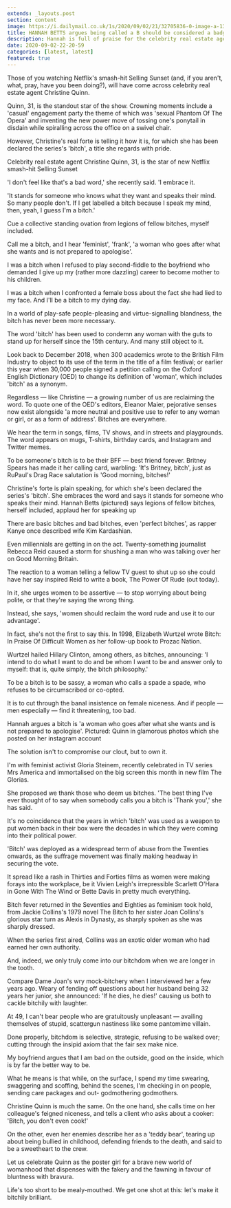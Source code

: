 ```yaml
---
extends: _layouts.post
section: content
image: https://i.dailymail.co.uk/1s/2020/09/02/21/32705836-0-image-a-13_1599078603139.jpg 
title: HANNAH BETTS argues being called a B should be considered a badge of honour 
description: Hannah is full of praise for the celebrity real estate agent Christine Quinn, 31, in Netflixs smash-hit Selling Sunset. She argues Christines real forte is telling it how it is. 
date: 2020-09-02-22-20-59 
categories: [latest, latest] 
featured: true 
--- 
```

Those of you watching Netflix's smash-hit Selling Sunset (and, if you aren't, what, pray, have you been doing?), will have come across celebrity real estate agent Christine Quinn.

Quinn, 31, is the standout star of the show. Crowning moments include a 'casual' engagement party the theme of which was 'sexual Phantom Of The Opera' and inventing the new power move of tossing one's ponytail in disdain while spiralling across the office on a swivel chair.

However, Christine's real forte is telling it how it is, for which she has been declared the series's 'bitch', a title she regards with pride.

Celebrity real estate agent Christine Quinn, 31, is the star of new Netflix smash-hit Selling Sunset

'I don't feel like that's a bad word,' she recently said. 'I embrace it.

'It stands for someone who knows what they want and speaks their mind. So many people don't. If I get labelled a bitch because I speak my mind, then, yeah, I guess I'm a bitch.'

Cue a collective standing ovation from legions of fellow bitches, myself included. 

Call me a bitch, and I hear 'feminist', 'frank', 'a woman who goes after what she wants and is not prepared to apologise'.

I was a bitch when I refused to play second-fiddle to the boyfriend who demanded I give up my (rather more dazzling) career to become mother to his children.

I was a bitch when I confronted a female boss about the fact she had lied to my face. And I'll be a bitch to my dying day.

In a world of play-safe people-pleasing and virtue-signalling blandness, the bitch has never been more necessary.

The word 'bitch' has been used to condemn any woman with the guts to stand up for herself since the 15th century. And many still object to it.

Look back to December 2018, when 300 academics wrote to the British Film Industry to object to its use of the term in the title of a film festival; or earlier this year when 30,000 people signed a petition calling on the Oxford English Dictionary (OED) to change its definition of 'woman', which includes 'bitch' as a synonym.

Regardless — like Christine — a growing number of us are reclaiming the word. To quote one of the OED's editors, Eleanor Maier, pejorative senses now exist alongside 'a more neutral and positive use to refer to any woman or girl, or as a form of address'. Bitches are everywhere.

We hear the term in songs, films, TV shows, and in streets and playgrounds. The word appears on mugs, T-shirts, birthday cards, and Instagram and Twitter memes.

To be someone's bitch is to be their BFF — best friend forever. Britney Spears has made it her calling card, warbling: 'It's Britney, bitch', just as RuPaul's Drag Race salutation is 'Good morning, bitches!' 

Christine's forte is plain speaking, for which she's been declared the series's 'bitch'. She embraces the word and says it stands for someone who speaks their mind. Hannah Betts (pictured) says legions of fellow bitches, herself included, applaud her for speaking up

There are basic bitches and bad bitches, even 'perfect bitches', as rapper Kanye once described wife Kim Kardashian.

Even millennials are getting in on the act. Twenty-something journalist Rebecca Reid caused a storm for shushing a man who was talking over her on Good Morning Britain. 

The reaction to a woman telling a fellow TV guest to shut up so she could have her say inspired Reid to write a book, The Power Of Rude (out today).

In it, she urges women to be assertive — to stop worrying about being polite, or that they're saying the wrong thing. 

Instead, she says, 'women should reclaim the word rude and use it to our advantage'.

In fact, she's not the first to say this. In 1998, Elizabeth Wurtzel wrote Bitch: In Praise Of Difficult Women as her follow-up book to Prozac Nation.

Wurtzel hailed Hillary Clinton, among others, as bitches, announcing: 'I intend to do what I want to do and be whom I want to be and answer only to myself: that is, quite simply, the bitch philosophy.'

To be a bitch is to be sassy, a woman who calls a spade a spade, who refuses to be circumscribed or co-opted. 

It is to cut through the banal insistence on female niceness. And if people — men especially — find it threatening, too bad. 

Hannah argues a bitch is 'a woman who goes after what she wants and is not prepared to apologise'. Pictured: Quinn in glamorous photos which she posted on her instagram account

The solution isn't to compromise our clout, but to own it.

I'm with feminist activist Gloria Steinem, recently celebrated in TV series Mrs America and immortalised on the big screen this month in new film The Glorias. 

She proposed we thank those who deem us bitches. 'The best thing I've ever thought of to say when somebody calls you a bitch is 'Thank you',' she has said.

It's no coincidence that the years in which 'bitch' was used as a weapon to put women back in their box were the decades in which they were coming into their political power.

'Bitch' was deployed as a widespread term of abuse from the Twenties onwards, as the suffrage movement was finally making headway in securing the vote. 

It spread like a rash in Thirties and Forties films as women were making forays into the workplace, be it Vivien Leigh's irrepressible Scarlett O'Hara in Gone With The Wind or Bette Davis in pretty much everything.

Bitch fever returned in the Seventies and Eighties as feminism took hold, from Jackie Collins's 1979 novel The Bitch to her sister Joan Collins's glorious star turn as Alexis in Dynasty, as sharply spoken as she was sharply dressed.

When the series first aired, Collins was an exotic older woman who had earned her own authority. 

And, indeed, we only truly come into our bitchdom when we are longer in the tooth.

Compare Dame Joan's wry mock-bitchery when I interviewed her a few years ago. Weary of fending off questions about her husband being 32 years her junior, she announced: 'If he dies, he dies!' causing us both to cackle bitchily with laughter.

At 49, I can't bear people who are gratuitously unpleasant — availing themselves of stupid, scattergun nastiness like some pantomime villain. 

Done properly, bitchdom is selective, strategic, refusing to be walked over; cutting through the insipid axiom that the fair sex make nice.

My boyfriend argues that I am bad on the outside, good on the inside, which is by far the better way to be.

What he means is that while, on the surface, I spend my time swearing, swaggering and scoffing, behind the scenes, I'm checking in on people, sending care packages and out- godmothering godmothers.

Christine Quinn is much the same. On the one hand, she calls time on her colleague's feigned niceness, and tells a client who asks about a cooker: 'Bitch, you don't even cook!'

On the other, even her enemies describe her as a 'teddy bear', tearing up about being bullied in childhood, defending friends to the death, and said to be a sweetheart to the crew.

Let us celebrate Quinn as the poster girl for a brave new world of womanhood that dispenses with the fakery and the fawning in favour of bluntness with bravura.

Life's too short to be mealy-mouthed. We get one shot at this: let's make it bitchily brilliant. 

